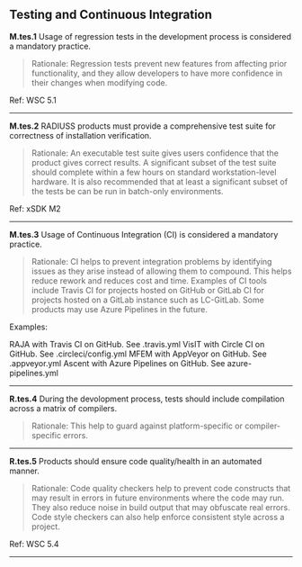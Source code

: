 ## Testing and Continuous Integration

**M.tes.1** Usage of regression tests in the development process is considered a mandatory practice.

> Rationale: Regression tests prevent new features from affecting prior functionality, and they allow developers to have more confidence in their changes when modifying code.

Ref: WSC 5.1

---

**M.tes.2** RADIUSS products must provide a comprehensive test suite for correctness of installation verification.

> Rationale: An executable test suite gives users confidence that the product gives correct results. A significant subset of the test suite should complete within a few hours on standard workstation-level hardware. It is also recommended that at least a significant subset of the tests be can be run in batch-only environments. 

Ref: xSDK M2

---

**M.tes.3** Usage of Continuous Integration (CI) is considered a mandatory practice. 

> Rationale: CI helps to prevent integration problems by identifying issues as they arise instead of allowing them to compound. This helps reduce rework and reduces cost and time. Examples of CI tools include Travis CI for projects hosted on GitHub or GitLab CI for projects hosted on a GitLab instance such as LC-GitLab. Some products may use Azure Pipelines in the future.

Examples:

RAJA with Travis CI on GitHub.  See .travis.yml 
VisIT with Circle CI on GitHub.  See  .circleci/config.yml
MFEM with AppVeyor on GitHub.  See  .appveyor.yml
Ascent with Azure Pipelines on GitHub. See azure-pipelines.yml

---

**R.tes.4** During the devolopment process, tests should include compilation across a matrix of compilers.

> Rationale: This help to guard against platform-specific or compiler-specific errors.

---

**R.tes.5** Products should ensure code quality/health in an automated manner.

> Rationale: Code quality checkers help to prevent code constructs that may result in errors in future environments where the code may run. They also reduce noise in build output that may obfuscate real errors. Code style checkers can also help enforce consistent style across a project.

Ref: WSC 5.4

---
